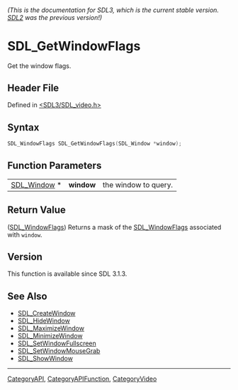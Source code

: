 ###### (This is the documentation for SDL3, which is the current stable version. [SDL2](https://wiki.libsdl.org/SDL2/) was the previous version!)
# SDL_GetWindowFlags

Get the window flags.

## Header File

Defined in [<SDL3/SDL_video.h>](https://github.com/libsdl-org/SDL/blob/main/include/SDL3/SDL_video.h)

## Syntax

```c
SDL_WindowFlags SDL_GetWindowFlags(SDL_Window *window);
```

## Function Parameters

|                            |            |                      |
| -------------------------- | ---------- | -------------------- |
| [SDL_Window](SDL_Window) * | **window** | the window to query. |

## Return Value

([SDL_WindowFlags](SDL_WindowFlags)) Returns a mask of the
[SDL_WindowFlags](SDL_WindowFlags) associated with `window`.

## Version

This function is available since SDL 3.1.3.

## See Also

- [SDL_CreateWindow](SDL_CreateWindow)
- [SDL_HideWindow](SDL_HideWindow)
- [SDL_MaximizeWindow](SDL_MaximizeWindow)
- [SDL_MinimizeWindow](SDL_MinimizeWindow)
- [SDL_SetWindowFullscreen](SDL_SetWindowFullscreen)
- [SDL_SetWindowMouseGrab](SDL_SetWindowMouseGrab)
- [SDL_ShowWindow](SDL_ShowWindow)

----
[CategoryAPI](CategoryAPI), [CategoryAPIFunction](CategoryAPIFunction), [CategoryVideo](CategoryVideo)


